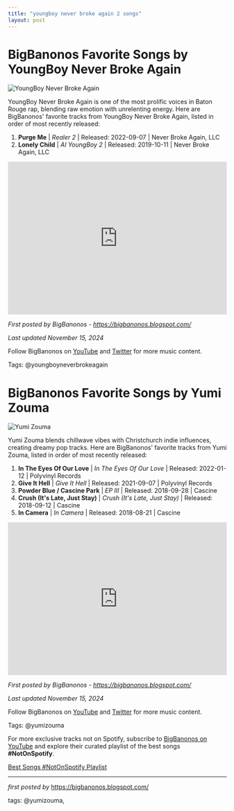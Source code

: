 ```yaml
---
title: "youngboy never broke again 2 songs"
layout: post
---
```

<h1>BigBanonos Favorite Songs by YoungBoy Never Broke Again</h1>
<img src="https://app.hiphopdx.com/wp-content/uploads/2020/10/201031-youngboy-never-broke-again-getty.jpg?w=1200" alt="YoungBoy Never Broke Again"> <p>YoungBoy Never Broke Again is one of the most prolific voices in Baton Rouge rap, blending raw emotion with unrelenting energy. Here are BigBanonos' favorite tracks from YoungBoy Never Broke Again, listed in order of most recently released:</p> <ol> <li><strong>Purge Me</strong> | <em>Realer 2</em> | Released: 2022-09-07 | Never Broke Again, LLC</li> <li><strong>Lonely Child</strong> | <em>AI YoungBoy 2</em> | Released: 2019-10-11 | Never Broke Again, LLC</li>
</ol> <div> <iframe src="https://open.spotify.com/embed/playlist/7MvMYxZNMbNcsdsKlFEQhF?utm_source=generator" width="100%" height="352" frameborder="0" allowfullscreen="" allow="autoplay; clipboard-write; encrypted-media; fullscreen; picture-in-picture" loading="lazy"></iframe>
</div> <p><em>First posted by BigBanonos - <a href="https://bigbanonos.blogspot.com/">https://bigbanonos.blogspot.com/</a></em></p>
<p><em>Last updated November 15, 2024</em></p>
<p>Follow BigBanonos on <a href="https://www.youtube.com/@BigBanonos">YouTube</a> and <a href="https://x.com/bigbanonos">Twitter</a> for more music content.</p>
<p>Tags: @youngboyneverbrokeagain</p> <h1>BigBanonos Favorite Songs by Yumi Zouma</h1>
<img src="https://motorcomusic.com/wp-content/uploads/2021/09/yumi_zouma-900x675.jpeg" alt="Yumi Zouma"> <p>Yumi Zouma blends chillwave vibes with Christchurch indie influences, creating dreamy pop tracks. Here are BigBanonos' favorite tracks from Yumi Zouma, listed in order of most recently released:</p> <ol> <li><strong>In The Eyes Of Our Love</strong> | <em>In The Eyes Of Our Love</em> | Released: 2022-01-12 | Polyvinyl Records</li> <li><strong>Give It Hell</strong> | <em>Give It Hell</em> | Released: 2021-09-07 | Polyvinyl Records</li> <li><strong>Powder Blue / Cascine Park</strong> | <em>EP III</em> | Released: 2018-09-28 | Cascine</li> <li><strong>Crush (It's Late, Just Stay)</strong> | <em>Crush (It's Late, Just Stay)</em> | Released: 2018-09-12 | Cascine</li> <li><strong>In Camera</strong> | <em>In Camera</em> | Released: 2018-08-21 | Cascine</li>
</ol>
<div> <iframe src="https://open.spotify.com/embed/playlist/5JY4jgondIn9A8i04gC0SY?utm_source=generator" width="100%" height="352" frameborder="0" allowfullscreen="" allow="autoplay; clipboard-write; encrypted-media; fullscreen; picture-in-picture" loading="lazy"></iframe>
</div> <p><em>First posted by BigBanonos - <a href="https://bigbanonos.blogspot.com/">https://bigbanonos.blogspot.com/</a></em></p>
<p><em>Last updated November 15, 2024</em></p>
<p>Follow BigBanonos on <a href="https://www.youtube.com/@BigBanonos">YouTube</a> and <a href="https://x.com/bigbanonos">Twitter</a> for more music content.</p>
<p>Tags: @yumizouma</p>


<!--Subscribe and Playlist Links-->
<div>
    <p>For more exclusive tracks not on Spotify, subscribe to <a href="https://www.youtube.com/@BigBanonos" target="_blank">BigBanonos on YouTube</a> and explore their curated playlist of the best songs <strong>#NotOnSpotify</strong>.</p>
    <p><a href="https://www.youtube.com/playlist?list=PLtuNtuTatqI0kFahUCbtbfenC_ET5O_tr" target="_blank">Best Songs #NotOnSpotify Playlist<br /></a></p></div>

<hr />

<p><em>first posted by</em> <a href="https://bigbanonos.blogspot.com/" rel="noopener" target="_new">https://bigbanonos.blogspot.com/</a></p>

<p>tags: @yumizouma,</p>
